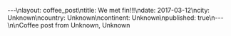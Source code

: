 ---\nlayout: coffee_post\ntitle: We met fin!!!\ndate: 2017-03-12\ncity: Unknown\ncountry: Unknown\ncontinent: Unknown\npublished: true\n---\n\nCoffee post from Unknown, Unknown